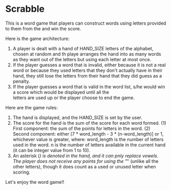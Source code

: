 # Scrabble
This is a word game that players can construct words using letters provided to them from the and win the score.

Here is the game architecture:
1. A player is dealt with a hand of HAND_SIZE letters of the alphabet, chosen at random and th playe arranges the hand into as 
   many words as they want out of the letters but using each letter at most once.
2. If the player guesses a word that is invalid, either because it is not a real word or because they used letters that they 
   don't actually have in their hand, they still lose the letters from their hand that they did guess as a penalty.
3. If the player guesses a word that is valid in the word list, s/he would win a score which would be displayed until all the    
   letters are used up or the player choose to end the game.

Here are the game rules:
1. The hand is displayed, and the HAND_SIZE is set by the user.
2. The score for the hand is the sum of the score for each word formed.
   (1) First component: the sum of the points for letters in the word.
   (2) Second component: either [7 * word_length - 3 * (n-word_length)] or 1, whichever value is greater, where:
       word_length is the number of letters used in the word.
       n is the number of letters available in the current hand (it can be integer value from 1 to 10).
3. An asterisk (*) is denoted in the hand, and it can pnly replace vowels. The player does not receive any points for using the "*" (unlike all the other letters), though it does count as a used or unused letter when scoring.

Let's enjoy the word game!!
